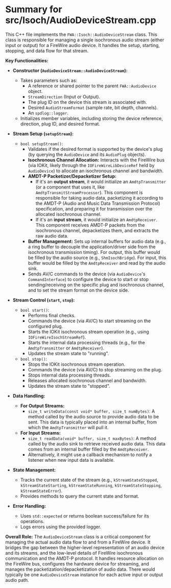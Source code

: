 # Summary for src/Isoch/AudioDeviceStream.cpp

This C++ file implements the `FWA::Isoch::AudioDeviceStream` class. This class is responsible for managing a single isochronous audio stream (either input or output) for a FireWire audio device. It handles the setup, starting, stopping, and data flow for that stream.

**Key Functionalities:**

-   **Constructor (`AudioDeviceStream::AudioDeviceStream`):**
    -   Takes parameters such as:
        -   A reference or shared pointer to the parent `FWA::AudioDevice` object.
        -   `StreamDirection` (Input or Output).
        -   The plug ID on the device this stream is associated with.
        -   Desired `AudioStreamFormat` (sample rate, bit depth, channels).
        -   An `spdlog::logger`.
    -   Initializes member variables, including storing the device reference, direction, plug ID, and desired format.

-   **Stream Setup (`setupStream`):**
    -   `bool setupStream()`:
        -   Validates if the desired format is supported by the device's plug (by querying the `AudioDevice` and its `AudioPlug` objects).
        -   **Isochronous Channel Allocation:** Interacts with the FireWire bus (via IOKit, likely through the `IOFireWireLibDeviceRef` held by `AudioDevice`) to allocate an isochronous channel and bandwidth.
        -   **AMDT-P Packetizer/Depacketizer Setup:**
            -   If it's an **output stream**, it would initialize an `AmdtpTransmitter` (or a component that uses it, like `AmdtpTransmitStreamProcessor`). This component is responsible for taking audio data, packetizing it according to the AMDT-P (Audio and Music Data Transmission Protocol) specification, and preparing it for transmission over the allocated isochronous channel.
            -   If it's an **input stream**, it would initialize an `AmdtpReceiver`. This component receives AMDT-P packets from the isochronous channel, depacketizes them, and extracts the raw audio data.
        -   **Buffer Management:** Sets up internal buffers for audio data (e.g., a ring buffer to decouple the application/driver side from the isochronous transmission timing). For output, this buffer would be filled by the audio source (e.g., `ShmIsochBridge`). For input, this buffer would be filled by the `AmdtpReceiver` and read by the audio sink.
        -   Sends AV/C commands to the device (via `AudioDevice`'s `CommandInterface`) to configure the device to start or stop sending/receiving on the specific plug and isochronous channel, and to set the stream format on the device side.

-   **Stream Control (`start`, `stop`):**
    -   `bool start()`:
        -   Performs final checks.
        -   Commands the device (via AV/C) to start streaming on the configured plug.
        -   Starts the IOKit isochronous stream operation (e.g., using `IOFireWireIsochStreamRef`).
        -   Starts the internal data processing threads (e.g., for the `AmdtpTransmitter` or `AmdtpReceiver`).
        -   Updates the stream state to "running".
    -   `bool stop()`:
        -   Stops the IOKit isochronous stream operation.
        -   Commands the device (via AV/C) to stop streaming on the plug.
        -   Stops internal data processing threads.
        -   Releases allocated isochronous channel and bandwidth.
        -   Updates the stream state to "stopped".

-   **Data Handling:**
    -   **For Output Streams:**
        -   `size_t writeData(const void* buffer, size_t numBytes)`: A method called by the audio source to provide audio data to be sent. This data is typically placed into an internal buffer, from which the `AmdtpTransmitter` will pull it.
    -   **For Input Streams:**
        -   `size_t readData(void* buffer, size_t maxBytes)`: A method called by the audio sink to retrieve received audio data. This data comes from an internal buffer filled by the `AmdtpReceiver`.
        -   Alternatively, it might use a callback mechanism to notify a listener when new input data is available.

-   **State Management:**
    -   Tracks the current state of the stream (e.g., `kStreamStateStopped`, `kStreamStateStarting`, `kStreamStateRunning`, `kStreamStateStopping`, `kStreamStateError`).
    -   Provides methods to query the current state and format.

-   **Error Handling:**
    -   Uses `std::expected` or returns boolean success/failure for its operations.
    -   Logs errors using the provided logger.

**Overall Role:**
The `AudioDeviceStream` class is a critical component for managing the actual audio data flow to and from a FireWire device. It bridges the gap between the higher-level representation of an audio device and its streams, and the low-level details of FireWire isochronous communication and the AMDT-P protocol. It handles resource allocation on the FireWire bus, configures the hardware device for streaming, and manages the packetization/depacketization of audio data. There would typically be one `AudioDeviceStream` instance for each active input or output audio path.
